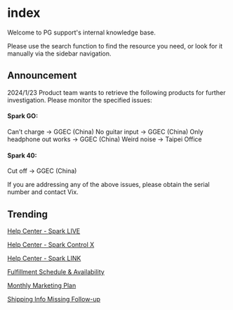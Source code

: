 # index
Welcome to PG support's internal knowledge base. 

Please use the search function to find the resource you need, or look for it manually via the sidebar navigation.


## Announcement
2024/1/23
Product team wants to retrieve the following products for further investigation. Please monitor the specified issues:

#### Spark GO:
Can’t charge -> GGEC (China)
No guitar input -> GGEC (China)
Only headphone out works -> GGEC (China)
Weird noise -> Taipei Office
  
#### Spark 40:
Cut off -> GGEC (China)

If you are addressing any of the above issues, please obtain the serial number and contact Vix.

## Trending

[Help Center - Spark LIVE](https://help.positivegrid.com/hc/en-us/categories/16146469331597) 

[Help Center - Spark Control X](https://help.positivegrid.com/hc/en-us/categories/16146453571725)

[Help Center - Spark LINK](https://help.positivegrid.com/hc/en-us/categories/21271804104845)

[Fulfillment Schedule & Availability](https://docs.google.com/spreadsheets/d/13mK6KP4YmWGT_NyAHVbmFVl5Wj5khDcB1fvpsDKTL24/edit?usp=sharing)

[Monthly Marketing Plan](https://docs.google.com/spreadsheets/d/10xJZBQaCPnssXe-LCrpEmRkICh81fuhwkDBtlIaKmdY/edit?usp=sharing)

[Shipping Info Missing Follow-up](https://docs.google.com/spreadsheets/d/1JGEB4lF3NW7xdm78EnAu3EREmbbfI07jiRqdN3u9QWw/edit?usp=sharing)



